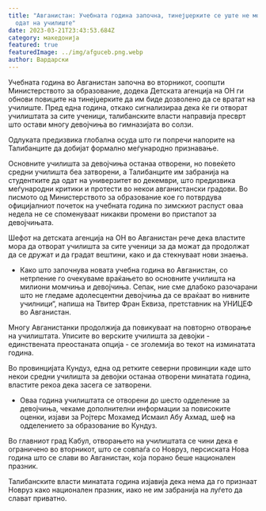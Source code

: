 ```yaml
---
title: "Авганистан: Учебната година започна, тинејџерките се уште не можат да
  одат на училиште"
date: 2023-03-21T23:43:53.684Z
category: македонија
featured: true
featuredImage: ../img/afguceb.png.webp
author: Вардарски
---
```


Учебната година во Авганистан започна во вторникот, соопшти Министерството за образование, додека Детската агенција на ОН ги обнови повиците на тинејџерките да им биде дозволено да се вратат на училиште.
Пред една година, откако сигнализираа дека ќе ги отворат училиштата за сите ученици, талибанските власти направија пресврт што остави многу девојчиња во гимназијата во солзи.

Одлуката предизвика глобална осуда што ги попречи напорите на Талибанците да добијат формално меѓународно признавање.

Основните училишта за девојчиња останаа отворени, но повеќето средни училишта беа затворени, а Талибанците им забранија на студентките да одат на универзитет во декември, што предизвика меѓународни критики и протести во некои авганистански градови.
Во писмото од Министерството за образование кое го потврдува официјалниот почеток на учебната година по зимскиот распуст оваа недела не се споменуваат никакви промени во пристапот за девојчињата.

Шефот на детската агенција на ОН во Авганистан рече дека властите мора да отворат училишта за сите ученици за да можат да продолжат да се дружат и да градат вештини, како и да стекнуваат нови знаења.

- Како што започнува новата учебна година во Авганистан, со нетрпение го очекуваме враќањето во основните училишта на милиони момчиња и девојчиња. Сепак, ние сме длабоко разочарани што не гледаме адолесцентни девојчиња да се враќаат во нивните училници“, напиша на Твитер Фран Еквиза, претставник на УНИЦЕФ во Авганистан.

Многу Авганистанки продолжија да повикуваат на повторно отворање на училиштата. Уписите во верските училишта за девојки - единствената преостаната опција - се зголемија во текот на изминатата година.

Во провинцијата Кундуз, една од ретките северни провинции каде што некои средни училишта за девојки останаа отворени минатата година, властите рекоа дека засега се затворени.

- Оваа година училиштата се отворени до шесто одделение за девојчиња, чекаме дополнителни информации за повисоките оценки, изјави за Ројтерс Мохамед Исмаил Абу Ахмад, шеф на одделението за образование во Кундуз.

Во главниот град Кабул, отворањето на училиштата се чини дека е ограничено во вторникот, што се совпаѓа со Новруз, персиската Нова година што се слави во Авганистан, која порано беше национален празник.

Талибанските власти минатата година изјавија дека нема да го признаат Новруз како национален празник, иако не им забранија на луѓето да слават приватно.
